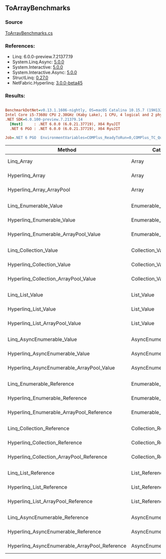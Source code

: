 ﻿## ToArrayBenchmarks

### Source
[ToArrayBenchmarks.cs](../NetFabric.Hyperlinq.Benchmarks/Benchmarks/ToArrayBenchmarks.cs)

### References:
- Linq: 6.0.0-preview.7.21377.19
- System.Linq.Async: [5.0.0](https://www.nuget.org/packages/System.Linq.Async/5.0.0)
- System.Interactive: [5.0.0](https://www.nuget.org/packages/System.Interactive/5.0.0)
- System.Interactive.Async: [5.0.0](https://www.nuget.org/packages/System.Interactive.Async/5.0.0)
- StructLinq: [0.27.0](https://www.nuget.org/packages/StructLinq/0.27.0)
- NetFabric.Hyperlinq: [3.0.0-beta45](https://www.nuget.org/packages/NetFabric.Hyperlinq/3.0.0-beta45)

### Results:
``` ini

BenchmarkDotNet=v0.13.1.1606-nightly, OS=macOS Catalina 10.15.7 (19H1323) [Darwin 19.6.0]
Intel Core i5-7360U CPU 2.30GHz (Kaby Lake), 1 CPU, 4 logical and 2 physical cores
.NET SDK=6.0.100-preview.7.21379.14
  [Host]     : .NET 6.0.0 (6.0.21.37719), X64 RyuJIT
  .NET 6 PGO : .NET 6.0.0 (6.0.21.37719), X64 RyuJIT

Job=.NET 6 PGO  EnvironmentVariables=COMPlus_ReadyToRun=0,COMPlus_TC_QuickJitForLoops=1,COMPlus_TieredPGO=1  Runtime=.NET 6.0  

```
|                                        Method |                Categories | Count |        Mean |      Error |     StdDev |      Median |        Ratio | RatioSD |  Gen 0 | Allocated |
|---------------------------------------------- |-------------------------- |------ |------------:|-----------:|-----------:|------------:|-------------:|--------:|-------:|----------:|
|                                    Linq_Array |                     Array |   100 |   106.49 ns |   6.956 ns |  19.845 ns |    96.22 ns |     baseline |         | 0.2027 |     424 B |
|                               Hyperlinq_Array |                     Array |   100 |    72.37 ns |   5.424 ns |  15.736 ns |    63.92 ns | 1.52x faster |   0.39x | 0.2027 |     424 B |
|                     Hyperlinq_Array_ArrayPool |                     Array |   100 |    88.33 ns |   7.301 ns |  21.414 ns |    76.36 ns | 1.23x faster |   0.23x | 0.0191 |      40 B |
|                                               |                           |       |             |            |            |             |              |         |        |           |
|                         Linq_Enumerable_Value |          Enumerable_Value |   100 | 1,145.77 ns |  91.132 ns | 265.836 ns | 1,000.38 ns |     baseline |         | 0.5646 |   1,184 B |
|                    Hyperlinq_Enumerable_Value |          Enumerable_Value |   100 |   767.52 ns |  11.351 ns |   9.479 ns |   767.82 ns | 1.46x faster |   0.32x | 0.2213 |     464 B |
|          Hyperlinq_Enumerable_ArrayPool_Value |          Enumerable_Value |   100 |   805.27 ns |  56.985 ns | 168.023 ns |   704.96 ns | 1.47x faster |   0.42x | 0.0381 |      80 B |
|                                               |                           |       |             |            |            |             |              |         |        |           |
|                         Linq_Collection_Value |          Collection_Value |   100 |    87.54 ns |   7.876 ns |  23.223 ns |    73.73 ns |     baseline |         | 0.2027 |     424 B |
|                    Hyperlinq_Collection_Value |          Collection_Value |   100 |    78.72 ns |   1.792 ns |   1.991 ns |    78.50 ns | 1.34x faster |   0.22x | 0.2027 |     424 B |
|          Hyperlinq_Collection_ArrayPool_Value |          Collection_Value |   100 |    84.69 ns |   0.585 ns |   0.457 ns |    84.67 ns | 1.34x faster |   0.13x | 0.0191 |      40 B |
|                                               |                           |       |             |            |            |             |              |         |        |           |
|                               Linq_List_Value |                List_Value |   100 |    94.17 ns |   8.685 ns |  25.607 ns |    78.96 ns |     baseline |         | 0.2027 |     424 B |
|                          Hyperlinq_List_Value |                List_Value |   100 |    87.22 ns |   6.629 ns |  19.125 ns |    78.23 ns | 1.14x faster |   0.41x | 0.2027 |     424 B |
|                Hyperlinq_List_ArrayPool_Value |                List_Value |   100 |    95.36 ns |   9.324 ns |  27.491 ns |    78.63 ns | 1.10x slower |   0.45x | 0.0191 |      40 B |
|                                               |                           |       |             |            |            |             |              |         |        |           |
|                    Linq_AsyncEnumerable_Value |     AsyncEnumerable_Value |   100 | 2,056.85 ns |  39.344 ns |  32.854 ns | 2,069.46 ns |     baseline |         | 0.7668 |   1,608 B |
|               Hyperlinq_AsyncEnumerable_Value |     AsyncEnumerable_Value |   100 | 2,316.04 ns |  91.920 ns | 263.735 ns | 2,185.76 ns | 1.08x slower |   0.13x | 0.5646 |   1,184 B |
|     Hyperlinq_AsyncEnumerable_ArrayPool_Value |     AsyncEnumerable_Value |   100 | 1,939.42 ns |  76.235 ns | 218.731 ns | 1,823.63 ns | 1.07x faster |   0.14x | 0.3815 |     800 B |
|                                               |                           |       |             |            |            |             |              |         |        |           |
|                     Linq_Enumerable_Reference |      Enumerable_Reference |   100 | 1,241.49 ns |  91.448 ns | 268.201 ns | 1,285.45 ns |     baseline |         | 0.5646 |   1,184 B |
|                Hyperlinq_Enumerable_Reference |      Enumerable_Reference |   100 | 1,187.77 ns |  88.151 ns | 257.140 ns | 1,080.63 ns | 1.00x slower |   0.33x | 0.2174 |     456 B |
|      Hyperlinq_Enumerable_ArrayPool_Reference |      Enumerable_Reference |   100 |   968.86 ns |  60.614 ns | 178.722 ns |   863.14 ns | 1.32x faster |   0.38x | 0.0343 |      72 B |
|                                               |                           |       |             |            |            |             |              |         |        |           |
|                     Linq_Collection_Reference |      Collection_Reference |   100 |    95.68 ns |   6.713 ns |  19.793 ns |    95.82 ns |     baseline |         | 0.2027 |     424 B |
|                Hyperlinq_Collection_Reference |      Collection_Reference |   100 |    82.09 ns |   6.230 ns |  18.173 ns |    76.01 ns | 1.21x faster |   0.32x | 0.2027 |     424 B |
|      Hyperlinq_Collection_ArrayPool_Reference |      Collection_Reference |   100 |    89.52 ns |   5.518 ns |  16.269 ns |    80.18 ns | 1.10x faster |   0.30x | 0.0191 |      40 B |
|                                               |                           |       |             |            |            |             |              |         |        |           |
|                           Linq_List_Reference |            List_Reference |   100 |    98.76 ns |   9.644 ns |  28.283 ns |    82.10 ns |     baseline |         | 0.2027 |     424 B |
|                      Hyperlinq_List_Reference |            List_Reference |   100 |    76.91 ns |   5.461 ns |  16.102 ns |    67.18 ns | 1.32x faster |   0.43x | 0.2027 |     424 B |
|            Hyperlinq_List_ArrayPool_Reference |            List_Reference |   100 |    85.90 ns |   6.329 ns |  18.563 ns |    75.83 ns | 1.21x faster |   0.45x | 0.0191 |      40 B |
|                                               |                           |       |             |            |            |             |              |         |        |           |
|                Linq_AsyncEnumerable_Reference | AsyncEnumerable_Reference |   100 | 2,440.89 ns | 156.126 ns | 457.892 ns | 2,171.86 ns |     baseline |         | 0.7668 |   1,608 B |
|           Hyperlinq_AsyncEnumerable_Reference | AsyncEnumerable_Reference |   100 | 2,373.39 ns | 156.017 ns | 460.018 ns | 2,108.82 ns | 1.01x slower |   0.29x | 0.5798 |   1,216 B |
| Hyperlinq_AsyncEnumerable_ArrayPool_Reference | AsyncEnumerable_Reference |   100 | 2,228.40 ns | 119.922 ns | 346.003 ns | 2,040.47 ns | 1.11x faster |   0.28x | 0.3967 |     832 B |
